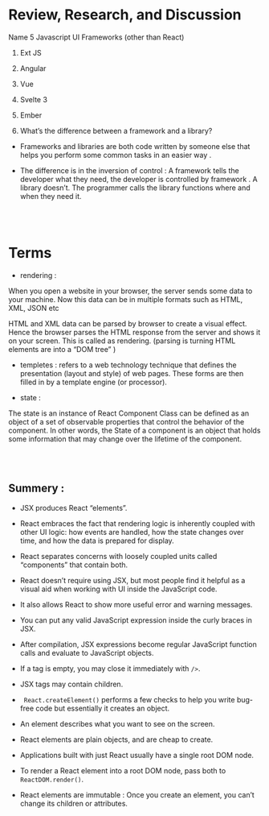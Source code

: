 # Review, Research, and Discussion

 Name 5 Javascript UI Frameworks (other than React)

1. Ext JS
2. Angular
3. Vue 
4. Svelte 3
5. Ember

2. What’s the difference between a framework and a library?

- Frameworks and libraries are both code written by someone else that helps you perform some common tasks in an easier way . 

- The difference is in the inversion of control :
A framework tells the developer what they need, the developer is controlled by framework . A library doesn’t. The programmer calls the library functions where and when they need it.

 <br><br>

# Terms

- rendering : 

When you open a website in your browser, the server sends some data to your machine. Now this data can be in multiple formats such as HTML, XML, JSON etc 

HTML and XML data can be parsed by browser to create a visual effect. Hence the browser parses the HTML response from the server and shows it on your screen. This is called as rendering.
(parsing is turning HTML elements are into a “DOM tree” )

- templetes : 
 refers to a web technology technique that defines the presentation (layout and style) of web pages. These forms are then filled in by a template engine (or processor). 

 - state :

 The state is an instance of React Component Class can be defined as an object of a set of observable properties that control the behavior of the component. In other words, the State of a component is an object that holds some information that may change over the lifetime of the component.


 <br><br>

## Summery :

* JSX produces React “elements”.
* React embraces the fact that rendering logic is inherently coupled with other UI logic: how events are handled, how the state changes over time, and how the data is prepared for display.

* React separates concerns with loosely coupled units called “components” that contain both.


* React doesn’t require using JSX, but most people find it helpful as a visual aid when working with UI inside the JavaScript code.
* It also allows React to show more useful error and warning messages.
* You can put any valid JavaScript expression inside the curly braces in JSX. 
* After compilation, JSX expressions become regular JavaScript function calls and evaluate to JavaScript objects.
* If a tag is empty, you may close it immediately with `/>`.
* JSX tags may contain children.
* ` React.createElement()` performs a few checks to help you write bug-free code but essentially it creates an object.


* An element describes what you want to see on the screen.
* React elements are plain objects, and are cheap to create.
* Applications built with just React usually have a single root DOM node.
* To render a React element into a root DOM node, pass both to `ReactDOM.render()`.
* React elements are immutable : Once you create an element, you can’t change its children or attributes.

